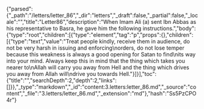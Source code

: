 {"parsed":{"_path":"/letters/letter_86","_dir":"letters","_draft":false,"_partial":false,"_locale":"","title":"Letter86","description":"When Imam Ali (a) sent Ibn Abbas as his representative to Basra, he gave him the following instructions.","body":{"type":"root","children":[{"type":"element","tag":"p","props":{},"children":[{"type":"text","value":"Treat people kindly, receive them in audience, do not be very harsh in issuing and enforcing\norders, do not lose temper because this weakness is always a good opening for Satan to find\nits way into your mind. Always keep this in mind that the thing which takes you nearer to\nAllah will carry you away from Hell and the thing which drives you away from Allah will\ndrive you towards Hell."}]}],"toc":{"title":"","searchDepth":2,"depth":2,"links":[]}},"_type":"markdown","_id":"content:3.letters:letter_86.md","_source":"content","_file":"3.letters/letter_86.md","_extension":"md"},"hash":"Ss5PzCPO4r"}